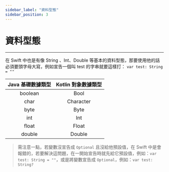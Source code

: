 ```yaml
---
sidebar_label: "資料型態"
sidebar_position: 3
---
```


# 資料型態

---

在 Swift 中也是有像 String 、Int、Double 等基本的資料型態，那要使用他的話必須要頭字母大寫，例如宣告一個叫 test 的字串就要這樣打： `var test: String = ""`

| Java 基礎數據類型 | Kotlin 對象數據類型 |
|:---:|:---:|
| boolean |Bool |
| char | Character |
| byte | Byte |
| int | Int | 
| float | Float | 
| double | Double |

> 需注意一點，若變數沒宣告成 `Optional` 且沒給他預設值，在 Swift 中是會報錯的，若要解決這問題，在一開始宣告時就先給它預設值，例如：`var test: String = ""`，或是將變數宣告成 `Optional`，例如：`var test: String?`